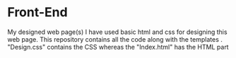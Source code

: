 # Front-End
My designed web page(s)
I have used basic html and css for designing this web page.
This repository contains all the code along with the templates .
"Design.css" contains the CSS whereas the "Index.html" has the HTML part

